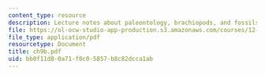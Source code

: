 ```yaml
---
content_type: resource
description: Lecture notes about paleontology, brachiopods, and fossils.
file: https://ol-ocw-studio-app-production.s3.amazonaws.com/courses/12-110-sedimentary-geology-spring-2007/bb0f11d80a71f0c05857b8c82dcca1ab_ch9b.pdf
file_type: application/pdf
resourcetype: Document
title: ch9b.pdf
uid: bb0f11d8-0a71-f0c0-5857-b8c82dcca1ab
---
```

